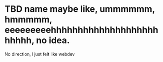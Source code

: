# TBD name maybe like, ummmmmm, hmmmmm, eeeeeeeeehhhhhhhhhhhhhhhhhhhhhhhhh, no idea.
 No direction, I just felt like webdev
